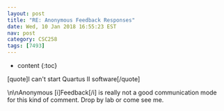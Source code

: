 ```yaml
---
layout: post
title: "RE: Anonymous Feedback Responses"
date: Wed, 10 Jan 2018 16:55:23 EST
nav: post
category: CSC258
tags: [7493]
---
```


* content
{:toc}

[quote]I can't start Quartus II software[/quote]
<!-- more -->
<p>\n\nAnonymous [i]Feedback[/i] is really not a good communication mode for this kind of comment. Drop by lab or come see me.</p>
